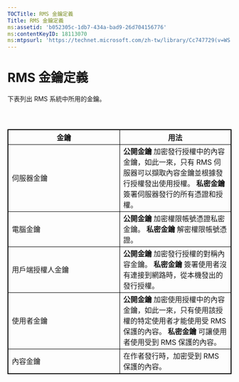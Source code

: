 ```yaml
---
TOCTitle: RMS 金鑰定義
Title: RMS 金鑰定義
ms:assetid: 'b052305c-1db7-434a-bad9-26d704156776'
ms:contentKeyID: 18113070
ms:mtpsurl: 'https://technet.microsoft.com/zh-tw/library/Cc747729(v=WS.10)'
---
```


RMS 金鑰定義
============

下表列出 RMS 系統中所用的金鑰。

###  

 
<table style="border:1px solid black;">
<colgroup>
<col width="50%" />
<col width="50%" />
</colgroup>
<thead>
<tr class="header">
<th style="border:1px solid black;" >金鑰</th>
<th style="border:1px solid black;" >用法</th>
</tr>
</thead>
<tbody>
<tr class="odd">
<td style="border:1px solid black;">伺服器金鑰</td>
<td style="border:1px solid black;"><strong>公開金鑰</strong>
加密發行授權中的內容金鑰，如此一來，只有 RMS 伺服器可以擷取內容金鑰並根據發行授權發出使用授權。  
<strong>私密金鑰</strong>
簽署伺服器發行的所有憑證和授權。</td>
</tr>
<tr class="even">
<td style="border:1px solid black;">電腦金鑰</td>
<td style="border:1px solid black;"><strong>公開金鑰</strong>
加密權限帳號憑證私密金鑰。  
<strong>私密金鑰</strong>
解密權限帳號憑證。</td>
</tr>
<tr class="odd">
<td style="border:1px solid black;">用戶端授權人金鑰</td>
<td style="border:1px solid black;"><strong>公開金鑰</strong>
加密發行授權的對稱內容金鑰。  
<strong>私密金鑰</strong>
簽署使用者沒有連接到網路時，從本機發出的發行授權。</td>
</tr>
<tr class="even">
<td style="border:1px solid black;">使用者金鑰</td>
<td style="border:1px solid black;"><strong>公開金鑰</strong>
加密使用授權中的內容金鑰，如此一來，只有使用該授權的特定使用者才能使用受 RMS 保護的內容。  
<strong>私密金鑰</strong>
可讓使用者使用受到 RMS 保護的內容。</td>
</tr>
<tr class="odd">
<td style="border:1px solid black;">內容金鑰</td>
<td style="border:1px solid black;">在作者發行時，加密受到 RMS 保護的內容。</td>
</tr>
</tbody>
</table>
